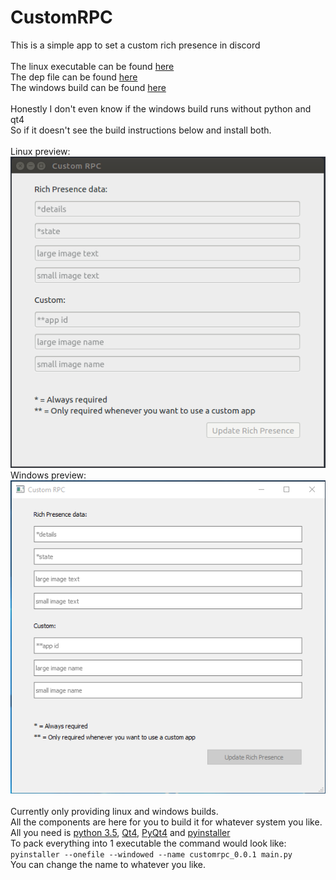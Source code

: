 <h1>CustomRPC</h1>
This is a simple app to set a custom rich presence in discord<br>
<br>
The linux executable can be found <a href="https://github.com/KurozeroPB/CustomRPC/releases/download/v0.0.2/customrpc_0.0.2">here</a><br>
The dep file can be found <a href="https://github.com/KurozeroPB/CustomRPC/releases/download/v0.0.2/customrpc_0.0.2.deb">here</a><br>
The windows build can be found <a href="https://github.com/KurozeroPB/CustomRPC/releases/download/v0.0.2/customrpc_0.0.2-windows-x64.tar.gz">here</a><br/>
<br/>
Honestly I don't even know if the windows build runs without python and qt4<br/>
So if it doesn't see the build instructions below and install both.<br/>
<br/>
Linux preview:
<img src="./assets/linux-preview.png"></img><br/>
Windows preview:
<img src="./assets/windows-preview.png"></img><br/>
<br/>
Currently only providing linux and windows builds.<br/>
All the components are here for you to build it for whatever system you like.<br>
All you need is <a href="https://www.python.org/downloads/release/python-354/">python 3.5</a>, <a href="https://www.qt.io/download">Qt4</a>, <a href="https://www.lfd.uci.edu/~gohlke/pythonlibs/#pyqt4">PyQt4</a> and <a href="https://www.pyinstaller.org/">pyinstaller</a><br>
To pack everything into 1 executable the command would look like:<br>
<code>pyinstaller --onefile --windowed --name customrpc_0.0.1 main.py</code><br>
You can change the name to whatever you like.
